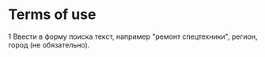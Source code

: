 # Terms of use

1 Ввести в форму поиска текст, например "ремонт спецтехники", регион, город (не обязательно).

